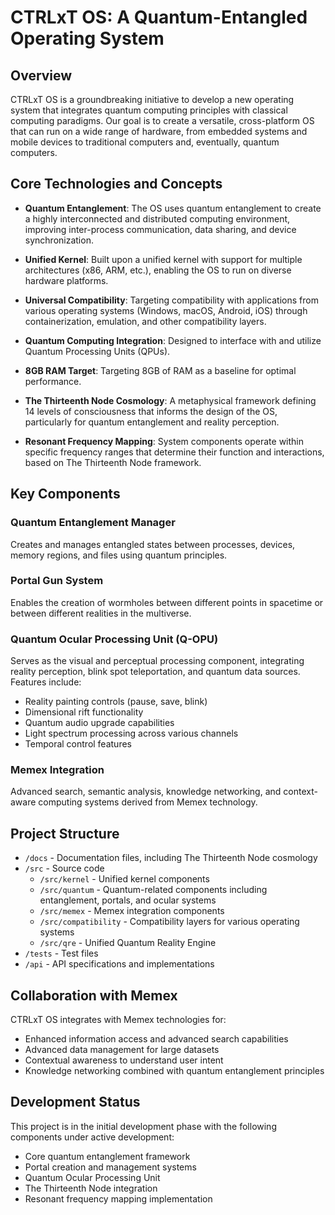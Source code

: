 # CTRLxT OS: A Quantum-Entangled Operating System

## Overview

CTRLxT OS is a groundbreaking initiative to develop a new operating system that integrates quantum computing principles with classical computing paradigms. Our goal is to create a versatile, cross-platform OS that can run on a wide range of hardware, from embedded systems and mobile devices to traditional computers and, eventually, quantum computers.

## Core Technologies and Concepts

- **Quantum Entanglement**: The OS uses quantum entanglement to create a highly interconnected and distributed computing environment, improving inter-process communication, data sharing, and device synchronization.

- **Unified Kernel**: Built upon a unified kernel with support for multiple architectures (x86, ARM, etc.), enabling the OS to run on diverse hardware platforms.

- **Universal Compatibility**: Targeting compatibility with applications from various operating systems (Windows, macOS, Android, iOS) through containerization, emulation, and other compatibility layers.

- **Quantum Computing Integration**: Designed to interface with and utilize Quantum Processing Units (QPUs).

- **8GB RAM Target**: Targeting 8GB of RAM as a baseline for optimal performance.

- **The Thirteenth Node Cosmology**: A metaphysical framework defining 14 levels of consciousness that informs the design of the OS, particularly for quantum entanglement and reality perception.

- **Resonant Frequency Mapping**: System components operate within specific frequency ranges that determine their function and interactions, based on The Thirteenth Node framework.

## Key Components

### Quantum Entanglement Manager
Creates and manages entangled states between processes, devices, memory regions, and files using quantum principles.

### Portal Gun System
Enables the creation of wormholes between different points in spacetime or between different realities in the multiverse.

### Quantum Ocular Processing Unit (Q-OPU)
Serves as the visual and perceptual processing component, integrating reality perception, blink spot teleportation, and quantum data sources. Features include:
- Reality painting controls (pause, save, blink)
- Dimensional rift functionality
- Quantum audio upgrade capabilities
- Light spectrum processing across various channels
- Temporal control features

### Memex Integration
Advanced search, semantic analysis, knowledge networking, and context-aware computing systems derived from Memex technology.

## Project Structure

- `/docs` - Documentation files, including The Thirteenth Node cosmology
- `/src` - Source code
  - `/src/kernel` - Unified kernel components
  - `/src/quantum` - Quantum-related components including entanglement, portals, and ocular systems
  - `/src/memex` - Memex integration components
  - `/src/compatibility` - Compatibility layers for various operating systems
  - `/src/qre` - Unified Quantum Reality Engine
- `/tests` - Test files
- `/api` - API specifications and implementations

## Collaboration with Memex

CTRLxT OS integrates with Memex technologies for:

- Enhanced information access and advanced search capabilities
- Advanced data management for large datasets
- Contextual awareness to understand user intent
- Knowledge networking combined with quantum entanglement principles

## Development Status

This project is in the initial development phase with the following components under active development:

- Core quantum entanglement framework
- Portal creation and management systems
- Quantum Ocular Processing Unit
- The Thirteenth Node integration
- Resonant frequency mapping implementation